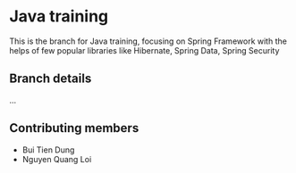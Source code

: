 # Java training
This is the branch for Java training, focusing on Spring Framework with the helps of few popular libraries like Hibernate, Spring Data, Spring Security
## Branch details
...
## Contributing members
- Bui Tien Dung
- Nguyen Quang Loi
